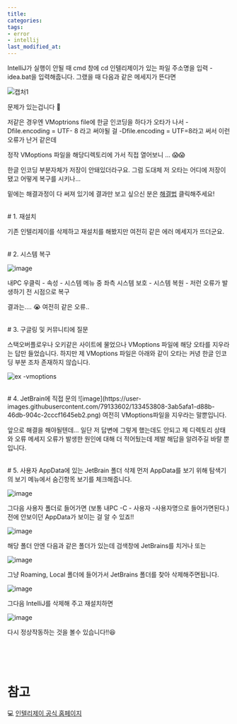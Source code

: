 ```yaml
---
title: 
categories:
tags:
- error
- intellij
last_modified_at:
---
```


IntelliJ가 실행이 안될 때
cmd 창에 cd 인텔리제이가 있는 파일 주소명을 입력 - idea.bat을 입력해줍니다.
그랬을 때 다음과 같은 메세지가 뜬다면

![캡처1](https://user-images.githubusercontent.com/79133602/133450360-9bc07df4-53c9-466e-a3c3-ab91b6f3f093.PNG)

문제가 있는겁니다 👿

저같은 경우엔 VMoptrions file에 한글 인코딩을 하다가 오타가 나서 
-Dfile.encoding = UTF- 8 라고 써야될 걸 -Dfile.encoding = UTF=8라고 써서 이런 오류가 난거 같은데

정작 VMoptions 파일을 해당디렉토리에 가서 직접 열어보니 ... 
😱😱

한글 인코딩 부분자체가 저장이 안돼있더라구요.
그럼 도대체 저 오타는 어디에 저장이 됐고 어떻게 복구를 시키나...
 
밑에는 해결과정이 다 써져 있기에 
결과만 보고 싶으신 분은 [해결법](#5-사용자-appdata에-있는-jetbrain-폴더-삭제) 클릭해주세요!

<br/>
# 1. 재설치

기존 인텔리제이를 삭제하고 재설치를 해봤지만 여전히 같은 에러 메세지가 뜨더군요.

<br/>
# 2. 시스템 복구 

![image](https://user-images.githubusercontent.com/79133602/133452704-8baa0642-dcc1-4a4c-be11-7de698fe86b9.png)

내PC 우클릭 - 속성 - 시스템 메뉴 중 좌측 시스템 보호 - 시스템 복원 - 저런 오류가 발생하기 전 시점으로 복구

결과는.... 😭 여전히 같은 오류.. 

<br/>
# 3. 구글링 및 커뮤니티에 질문

스택오버플로우나 오키같은 사이트에 물었으나 VMoptions 파일에 해당 오타를 지우라는 답만 들었습니다. 
하지만 제 VMoptions 파일은 아래와 같이 오타는 커녕 한글 인코딩 부분 조차 존재하지 않습니다. 

![ex -vmoptions](https://user-images.githubusercontent.com/79133602/133453546-2e67903e-1114-4838-af21-49c61d979b2d.PNG)

<br/>
# 4. JetBrain에 직접 문의 
![image](https://user-images.githubusercontent.com/79133602/133453808-3ab5afa1-d88b-46db-904c-2cccf1645eb2.png)
여전히 VMoptions파일을 지우라는 말뿐입니다. 

앞으로 해결을 해야될텐데... 일단 저 답변에 그렇게 했는데도 안되고 제 디렉토리 상태와 오류 메세지 오류가 발생한 원인에 대해 더 적어뒀는데 제발 해답을 알려주길 바랄 뿐입니다.

<br/>
# 5. 사용자 AppData에 있는 JetBrain 폴더 삭제
먼저 AppData를 보기 위해 탐색기의 보기 메뉴에서 숨긴항목 보기를 체크해줍니다.

![image](https://user-images.githubusercontent.com/79133602/133564367-a5514c14-4b9b-48ed-b5e3-e8d26510a58f.png)

그다음 사용자 폴더로 들어가면 (보통 내PC -C - 사용자 -사용자명으로 들어가면된다.) 전에 안보이던 AppData가 보이는 걸 알 수 있죠!!

![image](https://user-images.githubusercontent.com/79133602/133564686-3744e500-c602-4086-a561-82a418149abe.png)

해당 폴더 안엔 다음과 같은 폴더가 있는데 검색창에 JetBrains를 치거나 또는 

![image](https://user-images.githubusercontent.com/79133602/133563553-38665ee6-da33-4616-94a1-c7c53c876214.png)

그냥 Roaming, Local 폴더에 들어가서 JetBrains 폴더를 찾아 삭제해주면됩니다. 

![image](https://user-images.githubusercontent.com/79133602/133563726-ac50d7ca-d151-4b95-b4ac-ff3d99903b12.png)

그다음 IntelliJ를 삭제해 주고 재설치하면

![image](https://user-images.githubusercontent.com/79133602/133561844-4177b42c-a2c4-407f-bc57-90d2ced717c4.png)

다시 정상작동하는 것을 볼수 있습니다!!😆

<br/><br/><br/>
# 참고

💻 [인텔리제이 공식 홈페이지](https://intellij-support.jetbrains.com/hc/en-us/articles/360007568559)
